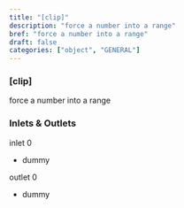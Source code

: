 ```yaml
---
title: "[clip]"
description: "force a number into a range"
bref: "force a number into a range"
draft: false
categories: ["object", "GENERAL"]
---
```


### [clip]

force a number into a range

### Inlets & Outlets

inlet 0

 - dummy

outlet 0

 - dummy
 

